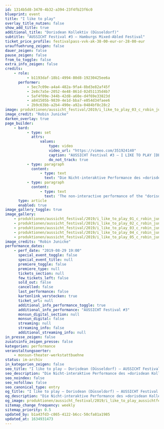 ```yaml
---
id: 1314b5d8-3470-4b32-a394-23f4fb23f6c0
blueprint: event
title: "I like to play"
overlay_title_nutzen: false
show_add_title: true
additional_title: "Dorisdean Kollektiv (Düsseldorf)"
subtitle: "AUSSICHT Festival #3 – Hamburgs Mixed-Abled Festival"
ticket_price_profile: festivalpass-vvk-ak-38-00-eur-or-28-00-eur
urauffuehrung_zeigen: false
dauer_zeigen: false
pause_zeigen: false
from_to_toggle: false
extra_info_zeigen: false
credits:
    - role:
          - b1193daf-18b1-4994-80d8-19230425ee6a
      performer:
          - 5ec7c09e-a4a4-482a-9fa4-8bd3e82af45f
          - 2e8c7a5e-2052-4e48-861d-02d51135d4b7
          - 5af4f09e-344b-42d8-a60e-d4f69e33823d
          - a841505b-9839-4e1d-bba7-e054d34faee6
          - 2b9c63bb-a2b4-490e-a92a-0484bf8c28c2
image: produktionen/aussicht_festival/2019/i_like_to_play_03_c_robin_junicke.jpg
image_credit: "Robin Junicke"
darken_overlay: true
page_builder:
    - bard:
          - type: set
            attrs:
                values:
                    type: video
                    video_url: "https://vimeo.com/351924140"
                    caption: "AUSSICHT Festival #3 – I LIKE TO PLAY [DE, Düsseldorf]"
                    do_not_track: true
          - type: paragraph
            content:
                - type: text
                  text: "Die Nicht-interaktive Performance des »dorisdean Kollektiv« befasst sich mit den Themen: Sexualität, körperliche Behinderung, soziales Geschlecht, Gender. Die Performer:innen setzen sich mit ihrer Sexualität und ihrem sozialen Geschlecht auseinander. Wer wir sind, wo wir herkommen und wieso wir unsere geschlechtliche Persönlichkeit definieren wie wir es tun, sind grundlegende Fragen dieser Arbeit.\_"
          - type: paragraph
            content:
                - type: text
                  text: 'The non-interactive performance of the "dorisdean Kollektiv" deals with the topics: sexuality, physical disability, social gender, gender. The performers deal with their sexuality and their social gender. Who we are, where we come from and why we define our sexual personality as we do it are fundamental questions of this work.'
      type: article
      enabled: true
image_gallery_toggle: true
image_gallery:
    - produktionen/aussicht_festival/2019/i_like_to_play_01_c_robin_junicke.jpg
    - produktionen/aussicht_festival/2019/i_like_to_play_02_c_robin_junicke.jpg
    - produktionen/aussicht_festival/2019/i_like_to_play_03_c_robin_junicke.jpg
    - produktionen/aussicht_festival/2019/i_like_to_play_04_c_robin_junicke.jpg
    - produktionen/aussicht_festival/2019/i_like_to_play_05_c_robin_junicke.jpg
image_credits: "Robin Junicke"
performance_dates:
    - perf_date: "2019-08-29 19:00"
      special_event_toggle: false
      special_event_title: null
      premiere_toggle: false
      premiere_type: null
      tickets_section: null
      few_tickets_left: false
      sold_out: false
      cancelled: false
      last_performance: false
      kartenlink_verstecken: true
      ticket_url: null
      additional_info_performance_toggle: true
      additional_info_performance: "AUSSICHT Festival #3"
      monsun_digital_section: null
      monsun_digital: false
      streaming: null
      streaming_info: false
      additional_streaming_info: null
in_presse_zeigen: false
zusatsinfo_zeigen_presse: false
kategorien: performance
veranstaltungsoerter:
    - monsun-theater-werkstattbuehne
status: im-archiv
in_kategorien_zeigen: false
seo_title: "I like to play – Dorisdean (Düsseldorf) – AUSSICHT Festival #3"
seo_description: "Die Nicht-interaktive Performance des »dorisdean Kollektiv« befasst sich mit den Themen: Sexualität, körperliche Behinderung, soziales Geschlecht, Gender."
seo_noindex: false
seo_nofollow: false
seo_canonical_type: entry
og_title: "I like to play – Dorisdean (Düsseldorf) – AUSSICHT Festival #3"
og_description: "Die Nicht-interaktive Performance des »dorisdean Kollektiv« befasst sich mit den Themen: Sexualität, körperliche Behinderung, soziales Geschlecht, Gender."
og_image: produktionen/aussicht_festival/2019/i_like_to_play_aussichtfestival_social_media_image.jpg
sitemap_change_frequency: weekly
sitemap_priority: 0.5
updated_by: b1a43fd3-c865-4122-b6cc-50cfa81a1985
updated_at: 1634931473
---
```

